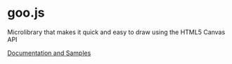 goo.js
======

Microlibrary that makes it quick and easy to draw using the HTML5 Canvas API

[Documentation and Samples](http://www.storminthecastle.com/projects/goo.js/)

